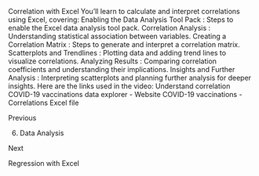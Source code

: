 Correlation with Excel
You’ll learn to calculate and interpret correlations using Excel, covering:
Enabling the Data Analysis Tool Pack
: Steps to enable the Excel data analysis tool pack.
Correlation Analysis
: Understanding statistical association between variables.
Creating a Correlation Matrix
: Steps to generate and interpret a correlation matrix.
Scatterplots and Trendlines
: Plotting data and adding trend lines to visualize correlations.
Analyzing Results
: Comparing correlation coefficients and understanding their implications.
Insights and Further Analysis
: Interpreting scatterplots and planning further analysis for deeper insights.
Here are the links used in the video:
Understand correlation
COVID-19 vaccinations data explorer - Website
COVID-19 vaccinations - Correlations Excel file














Previous




6. Data Analysis












Next










Regression with Excel





